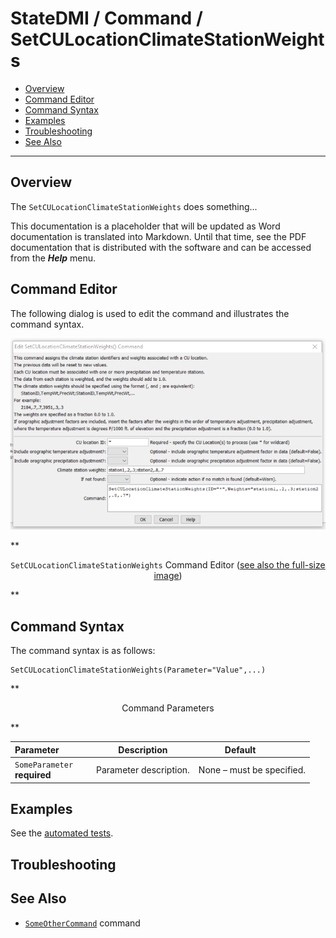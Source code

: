 # StateDMI / Command / SetCULocationClimateStationWeights #

* [Overview](#overview)
* [Command Editor](#command-editor)
* [Command Syntax](#command-syntax)
* [Examples](#examples)
* [Troubleshooting](#troubleshooting)
* [See Also](#see-also)

-------------------------

## Overview ##

The `SetCULocationClimateStationWeights` does something...

This documentation is a placeholder that will be updated as Word documentation is translated into Markdown.
Until that time, see the PDF documentation that is distributed with the software and can be accessed
from the ***Help*** menu.

## Command Editor ##

The following dialog is used to edit the command and illustrates the command syntax.

![SetCULocationClimateStationWeights](SetCULocationClimateStationWeights.png)

**<p style="text-align: center;">
`SetCULocationClimateStationWeights` Command Editor (<a href="../SetCULocationClimateStationWeights.png">see also the full-size image</a>)
</p>**

## Command Syntax ##

The command syntax is as follows:

```text
SetCULocationClimateStationWeights(Parameter="Value",...)
```
**<p style="text-align: center;">
Command Parameters
</p>**

| **Parameter**&nbsp;&nbsp;&nbsp;&nbsp;&nbsp;&nbsp;&nbsp;&nbsp;&nbsp;&nbsp;&nbsp;&nbsp; | **Description** | **Default**&nbsp;&nbsp;&nbsp;&nbsp;&nbsp;&nbsp;&nbsp;&nbsp;&nbsp;&nbsp; |
| --------------|-----------------|----------------- |
|`SomeParameter`<br>**required**|Parameter description.|None – must be specified.|

## Examples ##

See the [automated tests](https://github.com/OpenWaterFoundation/cdss-app-statedmi-main/tree/master/test/regression/commands/SetCULocationClimateStationWeights).

## Troubleshooting ##

## See Also ##

* [`SomeOtherCommand`](../SomeOtherCommand/SomeOtherCommand) command
